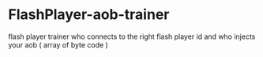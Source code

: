 # FlashPlayer-aob-trainer
flash player trainer who connects to the right flash player id and who injects your aob ( array of byte code )
